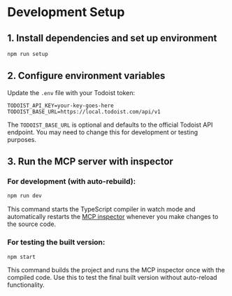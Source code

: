 # Development Setup

## 1. Install dependencies and set up environment

```sh
npm run setup
```

## 2. Configure environment variables

Update the `.env` file with your Todoist token:

```env
TODOIST_API_KEY=your-key-goes-here
TODOIST_BASE_URL=https://local.todoist.com/api/v1
```

The `TODOIST_BASE_URL` is optional and defaults to the official Todoist API endpoint. You may need to change this for development or testing purposes.

## 3. Run the MCP server with inspector

### For development (with auto-rebuild):

```sh
npm run dev
```

This command starts the TypeScript compiler in watch mode and automatically restarts the [MCP inspector](https://modelcontextprotocol.io/docs/tools/inspector) whenever you make changes to the source code.

### For testing the built version:

```sh
npm start
```

This command builds the project and runs the MCP inspector once with the compiled code. Use this to test the final built version without auto-reload functionality.
